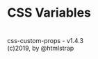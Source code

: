 # CSS Variables
#
  css-custom-props - v1.4.3                                                
  (c)2019, by @htmlstrap  

